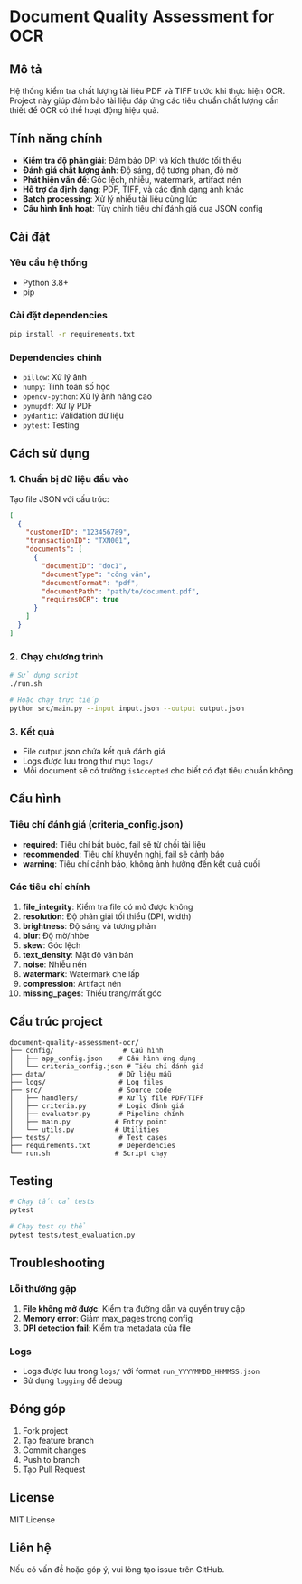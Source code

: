 # Document Quality Assessment for OCR

## Mô tả

Hệ thống kiểm tra chất lượng tài liệu PDF và TIFF trước khi thực hiện OCR. Project này giúp đảm bảo tài liệu đáp ứng các tiêu chuẩn chất lượng cần thiết để OCR có thể hoạt động hiệu quả.

## Tính năng chính

- **Kiểm tra độ phân giải**: Đảm bảo DPI và kích thước tối thiểu
- **Đánh giá chất lượng ảnh**: Độ sáng, độ tương phản, độ mờ
- **Phát hiện vấn đề**: Góc lệch, nhiễu, watermark, artifact nén
- **Hỗ trợ đa định dạng**: PDF, TIFF, và các định dạng ảnh khác
- **Batch processing**: Xử lý nhiều tài liệu cùng lúc
- **Cấu hình linh hoạt**: Tùy chỉnh tiêu chí đánh giá qua JSON config

## Cài đặt

### Yêu cầu hệ thống

- Python 3.8+
- pip

### Cài đặt dependencies

```bash
pip install -r requirements.txt
```

### Dependencies chính

- `pillow`: Xử lý ảnh
- `numpy`: Tính toán số học
- `opencv-python`: Xử lý ảnh nâng cao
- `pymupdf`: Xử lý PDF
- `pydantic`: Validation dữ liệu
- `pytest`: Testing

## Cách sử dụng

### 1. Chuẩn bị dữ liệu đầu vào

Tạo file JSON với cấu trúc:

```json
[
  {
    "customerID": "123456789",
    "transactionID": "TXN001",
    "documents": [
      {
        "documentID": "doc1",
        "documentType": "công văn",
        "documentFormat": "pdf",
        "documentPath": "path/to/document.pdf",
        "requiresOCR": true
      }
    ]
  }
]
```

### 2. Chạy chương trình

```bash
# Sử dụng script
./run.sh

# Hoặc chạy trực tiếp
python src/main.py --input input.json --output output.json
```

### 3. Kết quả

- File output.json chứa kết quả đánh giá
- Logs được lưu trong thư mục `logs/`
- Mỗi document sẽ có trường `isAccepted` cho biết có đạt tiêu chuẩn không

## Cấu hình

### Tiêu chí đánh giá (criteria_config.json)

- **required**: Tiêu chí bắt buộc, fail sẽ từ chối tài liệu
- **recommended**: Tiêu chí khuyến nghị, fail sẽ cảnh báo
- **warning**: Tiêu chí cảnh báo, không ảnh hưởng đến kết quả cuối

### Các tiêu chí chính

1. **file_integrity**: Kiểm tra file có mở được không
2. **resolution**: Độ phân giải tối thiểu (DPI, width)
3. **brightness**: Độ sáng và tương phản
4. **blur**: Độ mờ/nhòe
5. **skew**: Góc lệch
6. **text_density**: Mật độ văn bản
7. **noise**: Nhiễu nền
8. **watermark**: Watermark che lấp
9. **compression**: Artifact nén
10. **missing_pages**: Thiếu trang/mất góc

## Cấu trúc project

```
document-quality-assessment-ocr/
├── config/                 # Cấu hình
│   ├── app_config.json    # Cấu hình ứng dụng
│   └── criteria_config.json # Tiêu chí đánh giá
├── data/                  # Dữ liệu mẫu
├── logs/                  # Log files
├── src/                   # Source code
│   ├── handlers/          # Xử lý file PDF/TIFF
│   ├── criteria.py        # Logic đánh giá
│   ├── evaluator.py       # Pipeline chính
│   ├── main.py           # Entry point
│   └── utils.py          # Utilities
├── tests/                 # Test cases
├── requirements.txt       # Dependencies
└── run.sh                # Script chạy
```

## Testing

```bash
# Chạy tất cả tests
pytest

# Chạy test cụ thể
pytest tests/test_evaluation.py
```

## Troubleshooting

### Lỗi thường gặp

1. **File không mở được**: Kiểm tra đường dẫn và quyền truy cập
2. **Memory error**: Giảm max_pages trong config
3. **DPI detection fail**: Kiểm tra metadata của file

### Logs

- Logs được lưu trong `logs/` với format `run_YYYYMMDD_HHMMSS.json`
- Sử dụng `logging` để debug

## Đóng góp

1. Fork project
2. Tạo feature branch
3. Commit changes
4. Push to branch
5. Tạo Pull Request

## License

MIT License

## Liên hệ

Nếu có vấn đề hoặc góp ý, vui lòng tạo issue trên GitHub.
